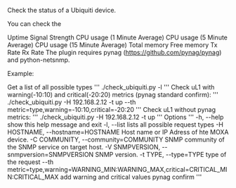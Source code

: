 Check the status of a Ubiquiti device.

You can check the

Uptime
Signal Strength
CPU usage (1 Minute Average)
CPU usage (5 Minute Average)
CPU usage (15 Minute Average)
Total memory
Free memory
Tx Rate
Rx Rate
The plugin requires pynag (https://github.com/pynag/pynag) and python-netsnmp.

Example:

Get a list of all possible types
'''
./check_ubiquiti.py -l
'''
Check uL1 with warning(-10:10) and critical(-20:20) metrics (pynag standard confirm):
'''
./check_ubiquiti.py -H 192.168.2.12 -t up --th metric=type,warning=-10:10,critical=-20:20
'''
Check uL1 without pynag metrics:
'''
./check_ubiquiti.py -H 192.168.2.12 -t up
'''
Options
'''
-h, --help show this help message and exit -l, --list lists all possible request types -H HOSTNAME, --hostname=HOSTNAME Host name or IP Adress of hte MOXA device. -C COMMUNITY, --community=COMMUNITY SNMP community of the SNMP service on target host. -V SNMPVERSION, --snmpversion=SNMPVERSION SNMP version. -t TYPE, --type=TYPE type of the request --th metric=type,warning=WARNING_MIN:WARNING_MAX,critical=CRITICAL_MIN:CRITICAL_MAX add warning and critical values pynag confirm
'''
